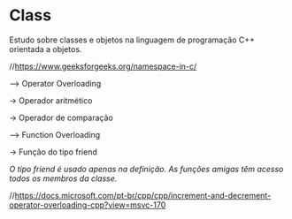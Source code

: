# Class

Estudo sobre classes e objetos na linguagem de programação C++ orientada a objetos.

//https://www.geeksforgeeks.org/namespace-in-c/

--> Operator Overloading

-> Operador aritmético

-> Operador de comparação

--> Function Overloading

-> Função do tipo friend

*O tipo friend é usado apenas na definição.
As funções amigas têm acesso todos os membros da classe.*

//https://docs.microsoft.com/pt-br/cpp/cpp/increment-and-decrement-operator-overloading-cpp?view=msvc-170
